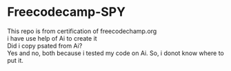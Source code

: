 # Freecodecamp-SPY

This repo is from certification of freecodechamp.org\
i have use help of Ai to create it\
Did i copy psated from Ai?\
Yes and no, both because i tested my code on Ai. So, i donot know where to put it.
